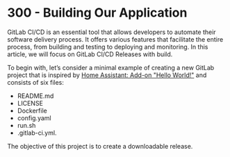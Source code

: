 # 300 - Building Our Application

GitLab CI/CD is an essential tool that allows developers to automate their software delivery process. It offers various features that facilitate the entire process, from building and testing to deploying and monitoring. In this article, we will focus on GitLab CI/CD Releases with build.

To begin with, let’s consider a minimal example of creating a new GitLab project that is inspired by [Home Assistant: Add-on "Hello World!"](https://github.com/vanHeemstraSystems/home-assistant-add-on-hello-world/tree/main) and consists of six files: 

- README.md
- LICENSE
- Dockerfile
- config.yaml
- run.sh
- .gitlab-ci.yml. 

The objective of this project is to create a downloadable release.
